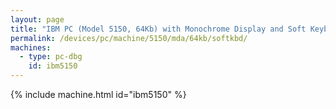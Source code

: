 ```yaml
---
layout: page
title: "IBM PC (Model 5150, 64Kb) with Monochrome Display and Soft Keyboard"
permalink: /devices/pc/machine/5150/mda/64kb/softkbd/
machines:
  - type: pc-dbg
    id: ibm5150
---
```


{% include machine.html id="ibm5150" %}
